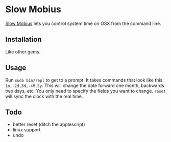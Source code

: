 # Slow Mobius

[Slow Mobius](https://www.youtube.com/watch?v=j-5wmWuJHMI) lets you control
system time on OSX from the command line.

## Installation

Like other gems.

## Usage

Run `sudo bin/repl` to get to a prompt.  It takes commands that look like this:
`1m,-2d,3H,-4M,5y`.  This will change the date forward one month, backwards two
days, etc.  You only need to specify the fields you want to change.  `reset`
will sync the clock with the real time.

## Todo
* better reset (ditch the applescript)
* linux support
* undo
